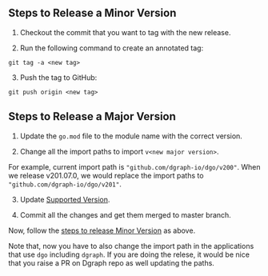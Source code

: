 ## Steps to Release a Minor Version

1. Checkout the commit that you want to tag with the new release.

2. Run the following command to create an annotated tag:

```
git tag -a <new tag>
```

3. Push the tag to GitHub:

```
git push origin <new tag>
```

## Steps to Release a Major Version

1. Update the `go.mod` file to the module name with the correct version.

2. Change all the import paths to import `v<new major version>`.

For example, current import path is `"github.com/dgraph-io/dgo/v200"`.
When we release v201.07.0, we would replace the import paths to `"github.com/dgraph-io/dgo/v201"`.

3. Update [Supported Version](https://github.com/dgraph-io/dgo/#supported-versions).

4. Commit all the changes and get them merged to master branch.

Now, follow the [steps to release Minor Version](#steps-to-release-a-minor-version) as above.

Note that, now you have to also change the import path in the applications that use `dgo` including `dgraph`.
If you are doing the relese, it would be nice that you raise a PR on Dgraph repo as well updating the paths.
